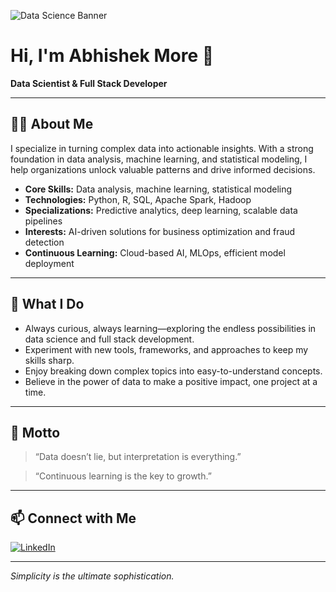 ![Data Science Banner](https://github.com/abhimore1234/portfolio/raw/main/assets/data-science-banner.png)


# Hi, I'm Abhishek More 👋

**Data Scientist & Full Stack Developer**

---

## 👨‍💻 About Me

I specialize in turning complex data into actionable insights. With a strong foundation in data analysis, machine learning, and statistical modeling, I help organizations unlock valuable patterns and drive informed decisions.

- **Core Skills:** Data analysis, machine learning, statistical modeling
- **Technologies:** Python, R, SQL, Apache Spark, Hadoop
- **Specializations:** Predictive analytics, deep learning, scalable data pipelines
- **Interests:** AI-driven solutions for business optimization and fraud detection
- **Continuous Learning:** Cloud-based AI, MLOps, efficient model deployment

---

## 🚀 What I Do

- Always curious, always learning—exploring the endless possibilities in data science and full stack development.
- Experiment with new tools, frameworks, and approaches to keep my skills sharp.
- Enjoy breaking down complex topics into easy-to-understand concepts.
- Believe in the power of data to make a positive impact, one project at a time.

---

## 🌱 Motto

> “Data doesn’t lie, but interpretation is everything.”

> “Continuous learning is the key to growth.”

---

## 📫 Connect with Me

[![LinkedIn](https://img.shields.io/badge/LinkedIn-blue?logo=linkedin&logoColor=white)](https://www.linkedin.com/in/abhishek-more-363bb62b8)

---

_Simplicity is the ultimate sophistication._ 
